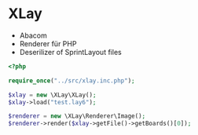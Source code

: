 # XLay

* Abacom
* Renderer für PHP
* Deserilizer of SprintLayout files

``` php
<?php

require_once("../src/xlay.inc.php");

$xlay = new \XLay\XLay();
$xlay->load("test.lay6");

$renderer = new \XLay\Renderer\Image();
$renderer->render($xlay->getFile()->getBoards()[0]);
```
